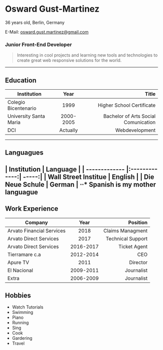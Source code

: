 
# Osward Gust-Martinez
36 years old, Berlin, Germany

E-Mail: [osward.gust.martinez@gmail.com](osward.gust.martinez@gmail.con)
### Junior Front-End Developer

> Interesting in cool projects and learning new tools and technologies to create great web responsive solutions for the world.
-----

## Education
| Institution        | Year           | Title  |
| ------------- |:-------------:| -----:|
| Colegio Bicentenario      | 1999 | Higher School Certificate |
| University Santa Maria     | 2000-2005      |   Bachelor of Arts Social Comunication |
| DCI | Actually      |    Webdevelopment |
-----

## Languagues

| Institution        | Language | 
| ------------- |:-------------:| -----:|
| Wall Street Institue      | English |
| Die Neue Schule      | German |
⋅⋅* Spanish is my mother languague
------

## Work Experience
| Company        | Year           | Position  |
| ------------- |:-------------:| -----:|
| Arvato Financial Services      | 2018 | Claims Managment |
| Arvato Direct Services     | 2017 | Technical Support   |
| Arvato Direct Services | 2016-2017 |  Ticket Agent |
| Tierramare c.a | 2012-2014 | CEO |
| Apure TV | 2011 | Director |
| El Nacional | 2009-2011 |  Journalist |
| Extra | 2006-2009 | Journalist |

## Hobbies
* Watch Tutorials
* Swimming
* Piano
* Running
* Sing 
* Cook
* Gardering
* Travel


